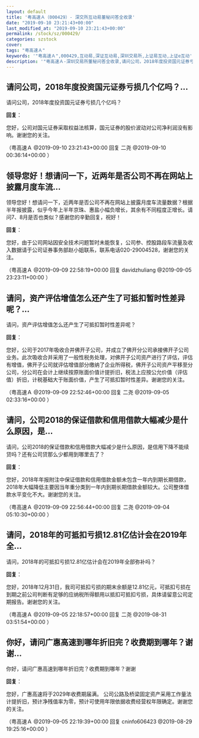 ```yaml
---
layout: default
title: '粤高速Ａ（000429）- 深交所互动易董秘问答全收录'
date: "2019-09-10 23:21:43+00:00"
last_modified_at: "2019-09-10 23:21:43+00:00"
permalink: /stock/sz/000429/
categories: szstock
cover: 
tags: "粤高速Ａ"
keywords: '"粤高速Ａ",000429,互动易,深证互动易,深圳交易所,上证易互动,上证e互动'
description: '"粤高速Ａ-深圳交易所董秘问答全收录,请问公司，2018年度投资国元证券亏损几个亿吗？"'
---
```


## 请问公司，2018年度投资国元证券亏损几个亿吗？...

请问公司，2018年度投资国元证券亏损几个亿吗？

**回复**：

您好，公司对国元证券采取权益法核算，国元证券的股价波动对公司净利润没有影响。谢谢您的关注。 

（粤高速Ａ  @2019-09-10 23:21:43+00:00 回复 二尧  @2019-09-10 00:36:14+00:00 ）

## 领导您好！想请问一下，近两年是否公司不再在网站上披露月度车流...

领导您好！想请问一下，近两年是否公司不再在网站上披露月度车流量数据？根据半年报披露，似乎今年上半年京珠、惠盐小幅负增长，其余有不同程度正增长。请问7、8月是否也类似？感谢您的辛勤回复，祝好！

**回复**：

您好，由于公司网站因安全技术问题暂时未能恢复，公司参、控股路段车流量及收入数据请于公司证券事务部赵小姐联系，联系电话020-29004528，谢谢您的关注。 

（粤高速Ａ  @2019-09-09 22:58:19+00:00 回复 davidzhuliang  @2019-09-05 23:23:11+00:00 ）

## 请问，资产评估增值怎么还产生了可抵扣暂时性差异呢？...

请问，资产评估增值怎么还产生了可抵扣暂时性差异呢？

**回复**：

您好，公司于2017年吸收合并佛开子公司，并成立了佛开分公司承接佛开子公司业务。此次吸收合并采用了一般性税务处理，对佛开子公司资产进行了评估，评估有增值，佛开子公司就评估增值部分缴纳了企业所得税，佛开子公司资产平移至分公司，分公司在会计上继续按原账面价值计提折旧，税法上应按公允价值（评估值）折旧，计税基础大于账面价值，产生了可抵扣暂时性差异。谢谢您的关注。 

（粤高速Ａ  @2019-09-09 22:52:46+00:00 回复 二尧  @2019-09-05 02:33:16+00:00 ）

## 请问，公司2018的保证借款和信用借款大幅减少是什么原因，是...

请问，公司2018的保证借款和信用借款大幅减少是什么原因，是信用下降不能续贷吗？还有公司贷那么少都用到哪里去了？

**回复**：

您好，2018年年报附注中保证借款和信用借款金额未包含一年内到期长期借款，2018年大幅降低主要因当年重分类到一年内到期长期借款金额较大。公司整体借款水平变化不大。谢谢您的关注。 

（粤高速Ａ  @2019-09-09 22:56:44+00:00 回复 二尧  @2019-09-04 05:10:30+00:00 ）

## 请问，2018年的可抵扣亏损12.81亿估计会在2019年全...

请问，2018年的可抵扣亏损12.81亿估计会在2019年全部弥补吗？

**回复**：

您好，2018年12月31日，我司可抵扣亏损的期末余额是12.81亿元，可抵扣亏损在到期之前公司判断有足够的应纳税所得额用以抵扣可抵扣亏损，具体请留意公司定期报告。谢谢您的关注。 

（粤高速Ａ  @2019-09-05 22:18:57+00:00 回复 二尧  @2019-08-31 03:51:54+00:00 ）

## 你好，请问广惠高速到哪年折旧完？收费期到哪年？谢谢...

你好，请问广惠高速到哪年折旧完？收费期到哪年？谢谢

**回复**：

您好，广惠高速将于2029年收费期届满。 公司公路及桥梁固定资产采用工作量法计提折旧，预计净残值率为零，预计可使用年限依据收费经营权年限确定。谢谢您的关注。 

（粤高速Ａ  @2019-09-05 22:19:39+00:00 回复 cninfo606423  @2019-08-29 19:25:16+00:00 ）

